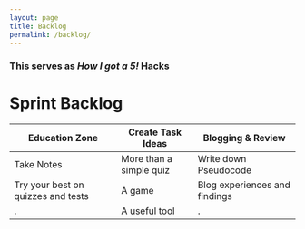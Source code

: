 ```yaml
---
layout: page
title: Backlog
permalink: /backlog/
---
```

### This serves as *How I got a 5!* Hacks
# Sprint Backlog

|Education Zone|Create Task Ideas|Blogging & Review|
|---|---|---|
|Take Notes|More than a simple quiz|Write down Pseudocode|
|Try your best on quizzes and tests|A game|Blog experiences and findings|
|.|A useful tool|.|